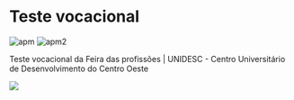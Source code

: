 # Teste vocacional
![apm](https://img.shields.io/badge/STATUS-PRODUCTION-blue.svg?longCache=true&style=flat-square)
![apm2](https://img.shields.io/badge/VERSION-2.0-red.svg?longCache=true&style=flat-square)

Teste vocacional da Feira das profissões | UNIDESC -  Centro Universitário de Desenvolvimento do Centro Oeste

<img src="https://i.imgur.com/xUAYgma.jpg">
